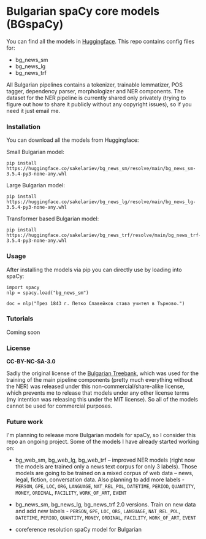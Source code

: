 # Bulgarian spaCy core models (BGspaCy)
You can find all the models in [Huggingface](https://huggingface.co/sakelariev). This repo contains config files for:

* bg_news_sm
* bg_news_lg
* bg_news_trf

All Bulgarian pipelines contains a tokenizer, trainable lemmatizer, POS tagger, dependency parser, morphologizer and NER components. The dataset for the NER pipeline is currently shared only privately (trying to figure out how to share it publicly without any copyright issues), so if you need it just email me.

### Installation
You can download all the models from Huggingface:

Small Bulgarian model: 
```
pip install https://huggingface.co/sakelariev/bg_news_sm/resolve/main/bg_news_sm-3.5.4-py3-none-any.whl
``` 
Large Bulgarian model: 
```
pip install https://huggingface.co/sakelariev/bg_news_lg/resolve/main/bg_news_lg-3.5.4-py3-none-any.whl
``` 
Transformer based Bulgarian model: 
```
pip install https://huggingface.co/sakelariev/bg_news_trf/resolve/main/bg_news_trf-3.5.4-py3-none-any.whl
```

### Usage
After installing the models via pip you can directly use by loading into spaCy:

```
import spacy
nlp = spacy.load("bg_news_sm")

doc = nlp("През 1843 г. Петко Славейков става учител в Търново.")
```

### Tutorials
Coming soon

### License
**CC-BY-NC-SA-3.0**

Sadly the original license of the [Bulgarian Treebank](https://github.com/UniversalDependencies/UD_Bulgarian-BTB), which was used for the training of the main pipeline components (pretty much everything without the NER) was released under this non-commercial/share-alike license, which prevents me to release that models under any other license terms (my intention was releasing this under the MIT license). So all of the models cannot be used for commercial purposes. 


### Future work
I'm planning to release more Bulgarian models for spaCy, so I consider this repo an ongoing project. Some of the models I have already started working on:

* bg_web_sm, bg_web_lg, bg_web_trf – improved NER models (right now the models are trained only a news text corpus for only 3 labels). Those models are going to be trained on a mixed corpus of web data – news, legal, fiction, conversation data. Also planning to add more labels - `PERSON`, `GPE`, `LOC`, `ORG`, `LANGUAGE`, `NAT_REL_POL`, `DATETIME`, `PERIOD`, `QUANTITY`, `MONEY`, `ORDINAL`, `FACILITY`, `WORK_OF_ART`, `EVENT`

* bg_news_sm, bg_news_lg, bg_news_trf 2.0 versions. Train on new data and add new labels - `PERSON`, `GPE`, `LOC`, `ORG`, `LANGUAGE`, `NAT_REL_POL`, `DATETIME`, `PERIOD`, `QUANTITY`, `MONEY`, `ORDINAL`, `FACILITY`, `WORK_OF_ART`, `EVENT`

* coreference resolution spaCy model for Bulgarian
